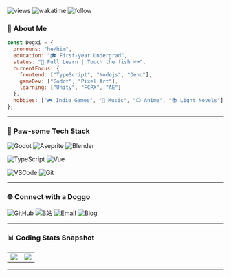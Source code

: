 ![views](https://komarev.com/ghpvc/?username=dogyyds&color=orange)
![wakatime](https://wakatime.com/badge/user/30dc98ea-85d0-4f98-a0e5-1c90d7d19a3c.svg)
![follow](https://img.shields.io/github/followers/dog234.svg?style=social&label=Follow&maxAge=2592000)
### 🐶 **About Me**
```javascript
const Dogxi = {
  pronouns: "he/him",
  education: "🎓 First-year Undergrad",
  status: "🚧 Full Learn | Touch the fish 🐟",
  currentFocus: {
    frontend: ["TypeScript", "Nodejs", "Deno"],
    gameDev: ["Godot", "Pixel Art"],
    learning: ["Unity", "FCPX", "AE"]
  },
  hobbies: ["🎮 Indie Games", "🎵 Music", "📺 Anime", "📚 Light Novels"]
};
```

---

### 🦴 **Paw-some Tech Stack**

![Godot](https://img.shields.io/badge/-Godot-478CBF?style=for-the-badge&logo=godotengine&logoColor=white)
![Aseprite](https://img.shields.io/badge/-Aseprite-7D929E?style=for-the-badge&logo=aseprite&logoColor=white)
![Blender](https://img.shields.io/badge/-Blender-F5792A?style=for-the-badge&logo=blender&logoColor=white)

![TypeScript](https://img.shields.io/badge/-TypeScript-3178C6?style=for-the-badge&logo=typescript&logoColor=white)
![Vue](https://img.shields.io/badge/-Vue-4FC08D?style=for-the-badge&logo=vuedotjs&logoColor=white)

![VSCode](https://img.shields.io/badge/-VSCode-007ACC?style=for-the-badge&logo=visualstudiocode)
![Git](https://img.shields.io/badge/-Git-F05032?style=for-the-badge&logo=git)

---

### 🌐 **Connect with a Doggo**
[![GitHub](https://img.shields.io/badge/GitHub-dogyyds-181717?style=for-the-badge&logo=github)](https://github.com/dogyyds)
[![B站](https://img.shields.io/badge/Bilibili-Dogxi__-FE7398?style=for-the-badge&logo=bilibili)](https://space.bilibili.com/524190453)
[![Email](https://img.shields.io/badge/Email-hi@dogxi.me-0078D4?style=for-the-badge&logo=microsoft-outlook)](mailto:hi@dogxi.me)
[![Blog](https://img.shields.io/badge/Xlog-Dogxi-f9d777?style=for-the-badge&logo=xlog)](https://xlog.dogxi.me)

---

### 📊 **Coding Stats Snapshot**
<!-- 使用可交互的统计卡片 -->
<div align="left">

<a href="https://github.com/dog234">
  <table>
    <tr>
      <td>
        <img align="center" src="https://github-readme-stats.vercel.app/api?username=dogyyds&show_icons=true&hide_border=true" />
      </td>
      <td>
        <img align="center" src="https://github-readme-stats.vercel.app/api/top-langs/?username=dogyyds&layout=compact&hide_border=true" />
      </td>
    </tr>
  </table>
</a>

</div>

---

